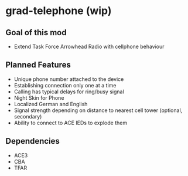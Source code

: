 # grad-telephone (wip)

## Goal of this mod
* Extend Task Force Arrowhead Radio with cellphone behaviour

## Planned Features
* Unique phone number attached to the device
* Establishing connection only one at a time
* Calling has typical delays for ring/busy signal
* Night Skin for Phone
* Localized German and English
* Signal strength depending on distance to nearest cell tower (optional, secondary)
* Ability to connect to ACE IEDs to explode them

## Dependencies
* ACE3
* CBA
* TFAR
